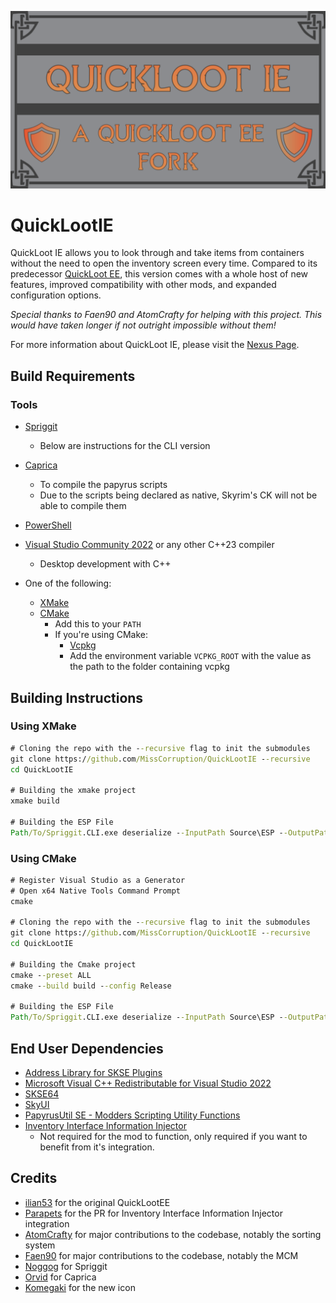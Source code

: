 ![image](.github/docs/QuickLootIE.png)

# QuickLootIE

QuickLoot IE allows you to look through and take items from containers without the need to open 
the inventory screen every time. Compared to its predecessor [QuickLoot EE](https://www.nexusmods.com/skyrimspecialedition/mods/69980), 
this version comes with a whole host of new features, improved compatibility with other mods, 
and expanded configuration options.

_Special thanks to Faen90 and AtomCrafty for helping with this project. 
This would have taken longer if not outright impossible without them!_

For more information about QuickLoot IE, please visit the [Nexus Page](https://www.nexusmods.com/skyrimspecialedition/mods/120075).

## Build Requirements

### Tools
* [Spriggit](https://github.com/Mutagen-Modding/Spriggit)
	* Below are instructions for the CLI version
* [Caprica](https://github.com/Orvid/Caprica)
	* To compile the papyrus scripts
	* Due to the scripts being declared as native, Skyrim's CK will not be able to compile them
* [PowerShell](https://github.com/PowerShell/PowerShell/releases/latest)
* [Visual Studio Community 2022](https://visualstudio.microsoft.com/) or any other C++23 compiler
	* Desktop development with C++

* One of the following:
	* [XMake](https://xmake.io)
	* [CMake](https://cmake.org/download/)
		* Add this to your `PATH`	
		* If you're using CMake:
			* [Vcpkg](https://github.com/microsoft/vcpkg)
			* Add the environment variable `VCPKG_ROOT` with the value as the path to the folder containing vcpkg


## Building Instructions

### Using XMake
```bat
# Cloning the repo with the --recursive flag to init the submodules
git clone https://github.com/MissCorruption/QuickLootIE --recursive
cd QuickLootIE

# Building the xmake project
xmake build

# Building the ESP File
Path/To/Spriggit.CLI.exe deserialize --InputPath Source\ESP --OutputPath QuickLootIE.esp
```

### Using CMake
```bat
# Register Visual Studio as a Generator
# Open x64 Native Tools Command Prompt
cmake

# Cloning the repo with the --recursive flag to init the submodules
git clone https://github.com/MissCorruption/QuickLootIE --recursive
cd QuickLootIE

# Building the Cmake project
cmake --preset ALL
cmake --build build --config Release

# Building the ESP File
Path/To/Spriggit.CLI.exe deserialize --InputPath Source\ESP --OutputPath QuickLootIE.esp
```


## End User Dependencies
* [Address Library for SKSE Plugins](https://www.nexusmods.com/skyrimspecialedition/mods/32444)
* [Microsoft Visual C++ Redistributable for Visual Studio 2022](https://learn.microsoft.com/en-us/cpp/windows/latest-supported-vc-redist?view=msvc-170)
* [SKSE64](https://skse.silverlock.org/)
* [SkyUI](https://www.nexusmods.com/skyrimspecialedition/mods/12604)
* [PapyrusUtil SE - Modders Scripting Utility Functions](https://www.nexusmods.com/skyrimspecialedition/mods/13048)
* [Inventory Interface Information Injector](https://www.nexusmods.com/skyrimspecialedition/mods/85702)
	* Not required for the mod to function, only required if you want to benefit from it's integration.

## Credits
* [ilian53](https://github.com/Eloquence4) for the original QuickLootEE
* [Parapets](https://github.com/Exit-9B) for the PR for Inventory Interface Information Injector integration
* [AtomCrafty](https://github.com/AtomCrafty) for major contributions to the codebase, notably the sorting system
* [Faen90](https://github.com/Faen668) for major contributions to the codebase, notably the MCM
* [Noggog](https://github.com/Noggog) for Spriggit
* [Orvid](https://github.com/Orvid) for Caprica
* [Komegaki](https://github.com/Komegaki) for the new icon

